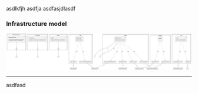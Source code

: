 asdlkfjh
asdfja
asdfasjdlasdf



### Infrastructure model
![Infrastructure main model](.infragenie/infrastructure_main_model.png)

---


asdfasd
